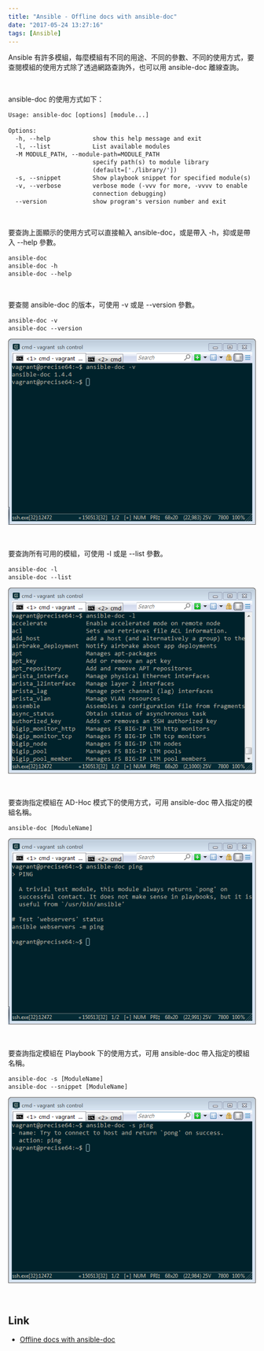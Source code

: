 ```yaml
---
title: "Ansible - Offline docs with ansible-doc"
date: "2017-05-24 13:27:16"
tags: [Ansible]
---
```



Ansible 有許多模組，每麼模組有不同的用途、不同的參數、不同的使用方式，要查閱模組的使用方式除了透過網路查詢外，也可以用 ansible-doc 離線查詢。  

<!-- More -->

<br/>


ansible-doc 的使用方式如下：  

    Usage: ansible-doc [options] [module...]
    
    Options:  
      -h, --help            show this help message and exit
      -l, --list            List available modules
      -M MODULE_PATH, --module-path=MODULE_PATH
                            specify path(s) to module library
                            (default=['./library/'])
      -s, --snippet         Show playbook snippet for specified module(s)
      -v, --verbose         verbose mode (-vvv for more, -vvvv to enable
                            connection debugging)
      --version             show program's version number and exit

<br/>
	  

要查詢上面顯示的使用方式可以直接輸入 ansible-doc，或是帶入 -h，抑或是帶入 --help 參數。  

    ansible-doc
	ansible-doc -h
    ansible-doc --help
	
<br/>	
	

要查閱 ansible-doc 的版本，可使用 -v 或是 --version 參數。  
	
    ansible-doc -v
	ansible-doc --version

![1.png](1.png)

<br/>


要查詢所有可用的模組，可使用 -l 或是 --list 參數。  

    ansible-doc -l
	ansible-doc --list

![2.png](2.png)

<br/>


要查詢指定模組在 AD-Hoc 模式下的使用方式，可用 ansible-doc 帶入指定的模組名稱。  

    ansible-doc [ModuleName]

![3.png](3.png)

<br/>


要查詢指定模組在 Playbook 下的使用方式，可用 ansible-doc 帶入指定的模組名稱。  

    ansible-doc -s [ModuleName]
	ansible-doc --snippet [ModuleName]
	
![4.png](4.png)

<br/>


Link
----
* [Offline docs with ansible-doc](https://ansibledaily.com/offline-docs-with-ansible-doc/)
